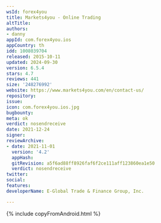 ```yaml
---
wsId: forex4you
title: Markets4you - Online Trading
altTitle: 
authors:
- danny
appId: com.forex4you.ios
appCountry: th
idd: 1008039704
released: 2015-10-11
updated: 2024-09-30
version: 6.5.4
stars: 4.7
reviews: 441
size: '248276992'
website: https://www.markets4you.com/en/contact-us/
repository: 
issue: 
icon: com.forex4you.ios.jpg
bugbounty: 
meta: ok
verdict: nosendreceive
date: 2021-12-24
signer: 
reviewArchive:
- date: 2021-11-01
  version: '4.2'
  appHash: 
  gitRevision: a5f6ad88ff8926faf6f2ce111aff123860ea1e50
  verdict: nosendreceive
twitter: 
social: 
features: 
developerName: E-Global Trade & Finance Group, Inc.

---
```


{% include copyFromAndroid.html %}
